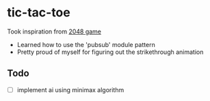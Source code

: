 # tic-tac-toe
Took inspiration from [2048 game](https://play2048.co/)
- Learned how to use the 'pubsub' module pattern
- Pretty proud of myself for figuring out the strikethrough animation
## Todo
- [ ] implement ai using minimax algorithm
